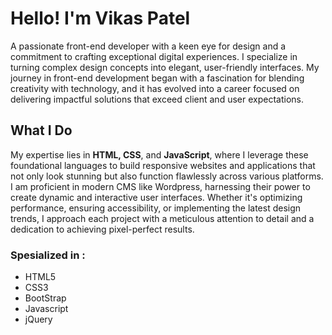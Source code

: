 # Hello! I'm Vikas Patel 
<p>A passionate front-end developer with a keen eye for design and a commitment to crafting exceptional digital experiences. I specialize in turning complex design concepts into elegant, user-friendly interfaces. My journey in front-end development began with a fascination for blending creativity with technology, and it has evolved into a career focused on delivering impactful solutions that exceed client and user expectations.</p>

<h2>What I Do</h2>
<p>My expertise lies in <strong>HTML, CSS</strong>, and <strong>JavaScript</strong>, where I leverage these foundational languages to build responsive websites and applications that not only look stunning but also function flawlessly across various platforms. I am proficient in modern CMS like Wordpress, harnessing their power to create dynamic and interactive user interfaces. Whether it's optimizing performance, ensuring accessibility, or implementing the latest design trends, I approach each project with a meticulous attention to detail and a dedication to achieving pixel-perfect results.</p>

<h3>Spesialized in :</h3>
<ul>
  <li>HTML5</li>
  <li>CSS3</li>
  <li>BootStrap</li>
  <li>Javascript</li>
  <li>jQuery</li>
</ul>
